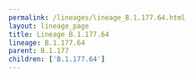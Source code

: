 ```yaml
---
permalink: /lineages/lineage_B.1.177.64.html
layout: lineage_page
title: Lineage B.1.177.64
lineage: B.1.177.64
parent: B.1.177
children: ['B.1.177.64']
---
```

